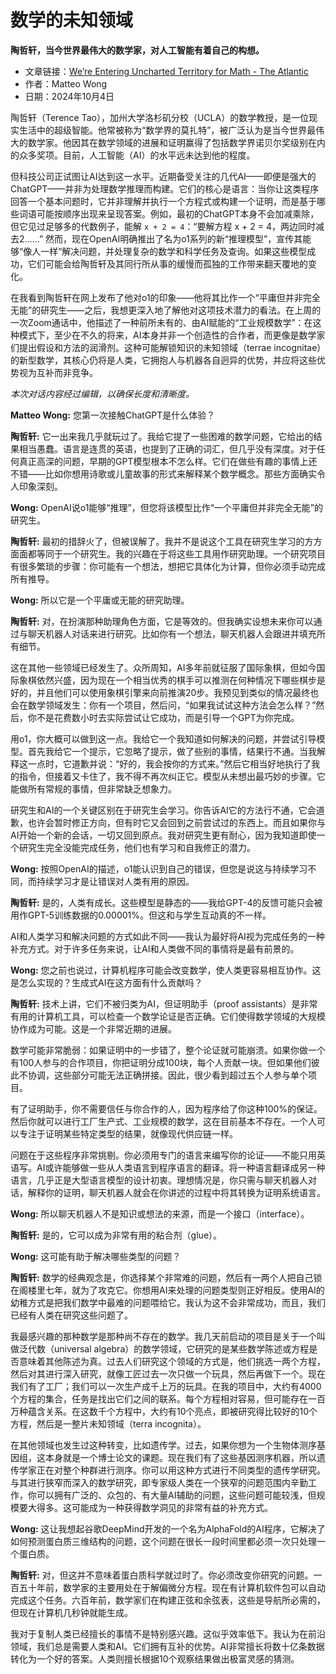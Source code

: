 

# 数学的未知领域

**陶哲轩，当今世界最伟大的数学家，对人工智能有着自己的构想。**

- 文章链接：[We’re Entering Uncharted Territory for Math - The Atlantic](https://www.theatlantic.com/technology/archive/2024/10/terence-tao-ai-interview/680153/)
- 作者：Matteo Wong
- 日期：2024年10月4日

陶哲轩（Terence Tao），加州大学洛杉矶分校（UCLA）的数学教授，是一位现实生活中的超级智能。他常被称为“数学界的莫扎特”，被广泛认为是当今世界最伟大的数学家。他因其在数学领域的进展和证明赢得了包括数学界诺贝尔奖级别在内的众多奖项。目前，人工智能（AI）的水平远未达到他的程度。

但科技公司正试图让AI达到这一水平。近期备受关注的几代AI——即便是强大的ChatGPT——并非为处理数学推理而构建。它们的核心是语言：当你让这类程序回答一个基本问题时，它并非理解并执行一个方程式或构建一个证明，而是基于哪些词语可能按顺序出现来呈现答案。例如，最初的ChatGPT本身不会加减乘除，但它见过足够多的代数例子，能解 `x + 2 = 4`：“要解方程 x + 2 = 4，两边同时减去2……” 然而，现在OpenAI明确推出了名为o1系列的新“推理模型”，宣传其能够“像人一样”解决问题，并处理复杂的数学和科学任务及查询。如果这些模型成功，它们可能会给陶哲轩及其同行所从事的缓慢而孤独的工作带来翻天覆地的变化。

在我看到陶哲轩在网上发布了他对o1的印象——他将其比作一个“平庸但并非完全无能”的研究生——之后，我想更深入地了解他对这项技术潜力的看法。在上周的一次Zoom通话中，他描述了一种前所未有的、由AI赋能的“工业规模数学”：在这种模式下，至少在不久的将来，AI本身并非一个创造性的合作者，而更像是数学家们提出假设和方法的润滑剂。这种可能解锁知识的未知领域（terrae incognitae）的新型数学，其核心仍将是人类，它拥抱人与机器各自迥异的优势，并应将这些优势视为互补而非竞争。

*本次对话内容经过编辑，以确保长度和清晰度。*

**Matteo Wong:** 您第一次接触ChatGPT是什么体验？

**陶哲轩:** 它一出来我几乎就玩过了。我给它提了一些困难的数学问题，它给出的结果相当愚蠢。语言是连贯的英语，也提到了正确的词汇，但几乎没有深度。对于任何真正高深的问题，早期的GPT模型根本不怎么样。它们在做些有趣的事情上还不错——比如你想用诗歌或儿童故事的形式来解释某个数学概念。那些方面确实令人印象深刻。

**Wong:** OpenAI说o1能够“推理”，但您将该模型比作“一个平庸但并非完全无能”的研究生。

**陶哲轩:** 最初的措辞火了，但被误解了。我并不是说这个工具在研究生学习的方方面面都等同于一个研究生。我的兴趣在于将这些工具用作研究助理。一个研究项目有很多繁琐的步骤：你可能有一个想法，想把它具体化为计算，但你必须手动完成所有推导。

**Wong:** 所以它是一个平庸或无能的研究助理。

**陶哲轩:** 对，在扮演那种助理角色方面，它是等效的。但我确实设想未来你可以通过与聊天机器人对话来进行研究。比如你有一个想法，聊天机器人会跟进并填充所有细节。

这在其他一些领域已经发生了。众所周知，AI多年前就征服了国际象棋，但如今国际象棋依然兴盛，因为现在一个相当优秀的棋手可以推测在何种情况下哪些棋步是好的，并且他们可以使用象棋引擎来向前推演20步。我预见到类似的情况最终也会在数学领域发生：你有一个项目，然后问，“如果我试试这种方法会怎么样？”然后，你不是花费数小时去实际尝试让它成功，而是引导一个GPT为你完成。

用o1，你大概可以做到这一点。我给它一个我知道如何解决的问题，并尝试引导模型。首先我给它一个提示，它忽略了提示，做了些别的事情，结果行不通。当我解释这一点时，它道歉并说：“好的，我会按你的方式来。”然后它相当好地执行了我的指令，但接着又卡住了，我不得不再次纠正它。模型从未想出最巧妙的步骤。它能做所有常规的事情，但非常缺乏想象力。

研究生和AI的一个关键区别在于研究生会学习。你告诉AI它的方法行不通，它会道歉，也许会暂时修正方向，但有时它又会回到之前尝试过的东西上。而且如果你与AI开始一个新的会话，一切又回到原点。我对研究生更有耐心，因为我知道即使一个研究生完全没能完成任务，他们也有学习和自我修正的潜力。

**Wong:** 按照OpenAI的描述，o1能认识到自己的错误，但您是说这与持续学习不同，而持续学习才是让错误对人类有用的原因。

**陶哲轩:** 是的，人类有成长。这些模型是静态的——我给GPT-4的反馈可能只会被用作GPT-5训练数据的0.00001%。但这和与学生互动真的不一样。

AI和人类学习和解决问题的方式如此不同——我认为最好将AI视为完成任务的一种补充方式。对于许多任务来说，让AI和人类做不同的事情将是最有前景的。

**Wong:** 您之前也说过，计算机程序可能会改变数学，使人类更容易相互协作。这是怎么实现的？生成式AI在这方面有什么贡献吗？

**陶哲轩:** 技术上讲，它们不被归类为AI，但证明助手（proof assistants）是非常有用的计算机工具，可以检查一个数学论证是否正确。它们使得数学领域的大规模协作成为可能。这是一个非常近期的进展。

数学可能非常脆弱：如果证明中的一步错了，整个论证就可能崩溃。如果你做一个有100人参与的合作项目，你把证明分成100块，每个人贡献一块。但如果他们彼此不协调，这些部分可能无法正确拼接。因此，很少看到超过五个人参与单个项目。

有了证明助手，你不需要信任与你合作的人，因为程序给了你这种100%的保证。然后你就可以进行工厂生产式、工业规模的数学，这在目前基本不存在。一个人可以专注于证明某些特定类型的结果，就像现代供应链一样。

问题在于这些程序非常挑剔。你必须用专门的语言来编写你的论证——不能只用英语写。AI或许能够做一些从人类语言到程序语言的翻译。将一种语言翻译成另一种语言，几乎正是大型语言模型的设计初衷。理想情况是，你只需与聊天机器人对话，解释你的证明，聊天机器人就会在你讲述的过程中将其转换为证明系统语言。

**Wong:** 所以聊天机器人不是知识或想法的来源，而是一个接口（interface）。

**陶哲轩:** 是的，它可以成为非常有用的粘合剂（glue）。

**Wong:** 这可能有助于解决哪些类型的问题？

**陶哲轩:** 数学的经典观念是，你选择某个非常难的问题，然后有一两个人把自己锁在阁楼里七年，就为了攻克它。你想用AI来处理的问题类型则正好相反。使用AI的幼稚方式是把我们数学中最难的问题喂给它。我认为这不会非常成功，而且，我们已经有人类在研究这些问题了。

我最感兴趣的那种数学是那种尚不存在的数学。我几天前启动的项目是关于一个叫做泛代数（universal algebra）的数学领域，它研究的是某些数学陈述或方程是否意味着其他陈述为真。过去人们研究这个领域的方式是，他们挑选一两个方程，然后对其进行深入研究，就像工匠过去一次只做一个玩具，然后再做下一个。现在我们有了工厂；我们可以一次生产成千上万的玩具。在我的项目中，大约有4000个方程的集合，任务是找出它们之间的联系。每个方程相对容易，但可能存在一百万种蕴含关系。在这数千个方程中，大约有10个亮点，即被研究得比较好的10个方程，然后是一整片未知领域（terra incognita）。

在其他领域也发生过这种转变，比如遗传学。过去，如果你想为一个生物体测序基因组，这本身就是一个博士论文的课题。现在我们有了这些基因测序机器，所以遗传学家正在对整个种群进行测序。你可以用这种方式进行不同类型的遗传学研究。与其进行狭窄而深入的数学研究，即专家级人类在一个狭窄的问题范围内辛勤工作，你可以拥有广泛的、众包的、有大量AI辅助的问题，这些问题可能较浅，但规模要大得多。这可能成为一种获得数学洞见的非常有益的补充方式。

**Wong:** 这让我想起谷歌DeepMind开发的一个名为AlphaFold的AI程序，它解决了如何预测蛋白质三维结构的问题，这个问题在很长一段时间里都必须一次只处理一个蛋白质。

**陶哲轩:** 对，但这并不意味着蛋白质科学就过时了。你必须改变你研究的问题。一百五十年前，数学家的主要用处在于解偏微分方程。现在有计算机软件包可以自动完成这个任务。六百年前，数学家们在构建正弦和余弦表，这些是导航所必需的，但现在计算机几秒钟就能生成。

我对于复制人类已经擅长的事情不是特别感兴趣。这似乎效率低下。我认为在前沿领域，我们总是需要人类和AI。它们拥有互补的优势。AI非常擅长将数十亿条数据转化为一个好的答案。人类则擅长根据10个观察结果做出极富灵感的猜测。
